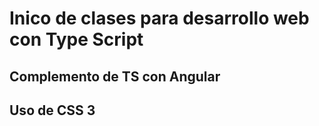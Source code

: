 # Inico de clases para desarrollo web con Type Script
## Complemento de TS con Angular
## Uso de CSS 3